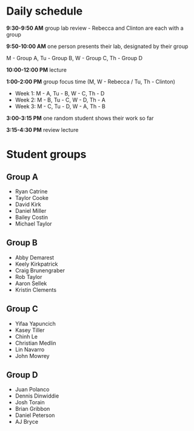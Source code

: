 # Daily schedule

**9:30-9:50 AM** group lab review - Rebecca and Clinton are each with a group
 
**9:50-10:00 AM** one person presents their lab, designated by their group

M - Group A, Tu - Group B, W - Group C, Th - Group D

**10:00-12:00 PM** lecture

**1:00-2:00 PM** group focus time (M, W - Rebecca / Tu, Th - Clinton)

* Week 1: M - A, Tu - B, W - C, Th - D
* Week 2: M - B, Tu - C, W - D, Th - A
* Week 3: M - C, Tu - D, W - A, Th - B

**3:00-3:15 PM** one random student shows their work so far

**3:15-4:30 PM** review lecture

# Student groups

## Group A

- Ryan Catrine
- Taylor Cooke
- David Kirk
- Daniel Miller
- Bailey Costin
- Michael Taylor

## Group B

- Abby Demarest
- Keely Kirkpatrick
- Craig Brunengraber
- Rob Taylor
- Aaron Sellek
- Kristin Clements

## Group C

- Yifaa Yapuncich
- Kasey Tiller
- Chinh Le
- Christian Medlin
- Lin Navarro
- John Mowrey

## Group D

- Juan Polanco
- Dennis Dinwiddie
- Josh Torain
- Brian Gribbon
- Daniel Peterson
- AJ Bryce
